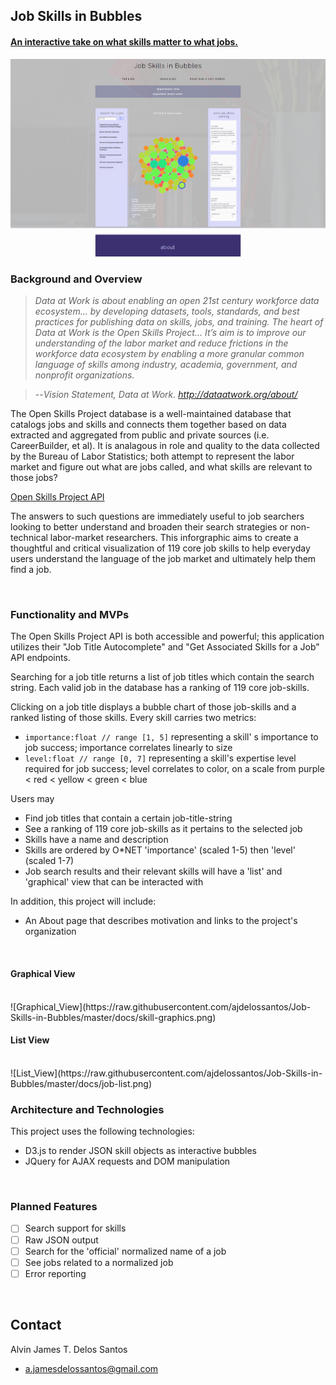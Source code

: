 ## Job Skills in Bubbles

#### [An interactive take on what skills matter to what jobs.](https://ajdelossantos.github.io/Job-Skills-in-Bubbles/)

![Welcome](https://raw.githubusercontent.com/ajdelossantos/Job-Skills-in-Bubbles/master/docs/welcome.png)

### Background and Overview

> _Data at Work is about enabling an open 21st century workforce data
> ecosystem... by developing datasets, tools, standards, and best practices for
> publishing data on skills, jobs, and training. The heart of Data at Work is
> the Open Skills Project... It’s aim is to improve our understanding of the
> labor market and reduce frictions in the workforce data ecosystem by enabling
> a more granular common language of skills among industry, academia,
> government, and nonprofit organizations._

> --<cite>Vision Statement, Data at Work. http://dataatwork.org/about/</cite>

The Open Skills Project database is a well-maintained database that catalogs
jobs and skills and connects them together based on data extracted and
aggregated from public and private sources (i.e. CareerBuilder, et al). It is
analagous in role and quality to the data collected by the Bureau of Labor
Statistics; both attempt to represent the labor market and figure out what are
jobs called, and what skills are relevant to those jobs?

[Open Skills Project API](http://api.dataatwork.org/v1/spec/)

The answers to such questions are immediately useful to job searchers looking to
better understand and broaden their search strategies or non-technical
labor-market researchers. This inforgraphic aims to create a thoughtful and
critical visualization of 119 core job skills to help everyday users understand
the language of the job market and ultimately help them find a job.

<br>

### Functionality and MVPs

The Open Skills Project API is both accessible and powerful; this application
utilizes their "Job Title Autocomplete" and "Get Associated Skills for a Job"
API endpoints.

Searching for a job title returns a list of job titles which contain the search
string. Each valid job in the database has a ranking of 119 core job-skills.

Clicking on a job title displays a bubble chart of those job-skills and a ranked
listing of those skills. Every skill carries two metrics:

* `importance:float // range [1, 5]` representing a skill' s importance to job
  success; importance correlates linearly to size
* `level:float // range [0, 7]` representing a skill's expertise level required
  for job success; level correlates to color, on a scale from purple < red <
  yellow < green < blue

Users may

* Find job titles that contain a certain job-title-string
* See a ranking of 119 core job-skills as it pertains to the selected job
* Skills have a name and description
* Skills are ordered by O\*NET 'importance' (scaled 1-5) then 'level' (scaled
  1-7)
* Job search results and their relevant skills will have a 'list' and
  'graphical' view that can be interacted with

In addition, this project will include:

* An About page that describes motivation and links to the project's
  organization

<br>

#### Graphical View

<br>
![Graphical_View](https://raw.githubusercontent.com/ajdelossantos/Job-Skills-in-Bubbles/master/docs/skill-graphics.png)
<br>

#### List View

<br>
![List_View](https://raw.githubusercontent.com/ajdelossantos/Job-Skills-in-Bubbles/master/docs/job-list.png)
<br>

### Architecture and Technologies

This project uses the following technologies:

* D3.js to render JSON skill objects as interactive bubbles
* JQuery for AJAX requests and DOM manipulation

<br>

### Planned Features

* [ ] Search support for skills
* [ ] Raw JSON output
* [ ] Search for the 'official' normalized name of a job
* [ ] See jobs related to a normalized job
* [ ] Error reporting

<br>

## Contact

Alvin James T. Delos Santos

* a.jamesdelossantos@gmail.com
